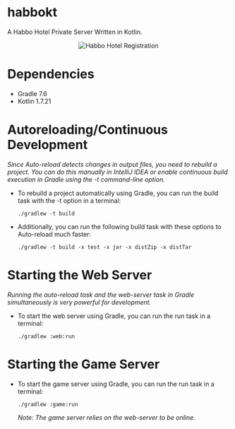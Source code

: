 # habbokt
A Habbo Hotel Private Server Written in Kotlin.

<p align="center">
  <img src="https://github.com/ultraviolet-jordan/habbokt/blob/main/image.jpg?raw=true" alt="Habbo Hotel Registration"/>
</p>

# Dependencies

- Gradle 7.6
- Kotlin 1.7.21

# Autoreloading/Continuous Development
_Since Auto-reload detects changes in output files, you need to rebuild a project. You can do this manually in IntelliJ IDEA or enable continuous build execution in Gradle using the -t command-line option._

- To rebuild a project automatically using Gradle, you can run the build task with the -t option in a terminal:
    ```shell
    ./gradlew -t build
    ```
- Additionally, you can run the following build task with these options to Auto-reload much faster:
  ```shell
  ./gradlew -t build -x test -x jar -x distZip -x distTar
  ```

# Starting the Web Server
_Running the auto-reload task and the web-server task in Gradle simultaneously is very powerful for development._

- To start the web server using Gradle, you can run the run task in a terminal:
  ```shell
  ./gradlew :web:run
  ```

# Starting the Game Server
- To start the game server using Gradle, you can run the run task in a terminal:
  ```shell
  ./gradlew :game:run
  ```
  *Note: The game server relies on the web-server to be online.*
